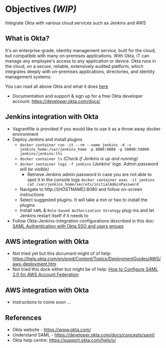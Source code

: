 # Objectives _(WIP)_
Integrate Okta with various cloud services such as Jenkins and AWS

## What is Okta?
It's an enterprise-grade, identity management service, built for the cloud, but compatible with many on-premises applications. With Okta, IT can manage any employee's access to any application or device. Okta runs in the cloud, on a secure, reliable, extensively audited platform, which integrates deeply with on-premises applications, directories, and identity management systems.

You can read all above Okta and what it does [here](https://support.okta.com/help/s/article/What-is-Okta?language=en_US)
- Documentation and support & sign up for a free Okta developer account: https://developer.okta.com/docs/

## Jenkins integration with Okta
- Vagrantfile is provided if you would like to use it as a throw away docker environment
- Deploy Jenkins and install plugins
  - `docker container run -it --rm --name jenkins -d -v jenkins_home:/var/jenkins_home -p 8080:8080 -p 50000:50000 jenkins/jenkins:lts`
  - `docker container ls` _(Check if Jenkins is up and running)_
  - `docker container logs -f jenkins` _(Jenkins' logs. Admin password will be visible)_
    - Retrieve Jenkins admin password in case you are not able to spot it in the console logs `docker container exec -it jenkins cat /var/jenkins_home/secrets/initialAdminPassword` 
  - Navigate to http://[HOSTNAME]:8080 and follow on-screen instructions
  - Select suggested plugins. It will take a min or two to install the plugins
  - Install `SAML` & `Role-based Authorization Strategy` plug-ins and let Jenkins restart itself if it needs to
- Follow Okta-Jenkins-integration configurations described in this doc: [SAML Authentication with Okta SSO and users groups](https://rtfm.co.ua/en/jenkins-saml-authentication-via-okta-and-users-groups/#Okta_Community_Created_Jenkins_SAML_application)

## AWS integration with Okta
- Not tried yet but this document might of of help: https://help.okta.com/en/prod/Content/Topics/DeploymentGuides/AWS/aws-deployment.htm
- Not tried this dock either but might be of help: [How to Configure SAML 2.0 for AWS Account Federation](https://saml-doc.okta.com/SAML_Docs/How-to-Configure-SAML-2.0-for-Amazon-Web-Service#:~:text=IdP%2Dinitiated%20SSO-,Overview,and%20assign%20those%20to%20users.)

## AWS integration with Okta
- Instructions to come soon ...

## References
- Okta website - https://www.okta.com/
- Understand SAML - https://developer.okta.com/docs/concepts/saml/
- Okta help centre: https://support.okta.com/help/s/